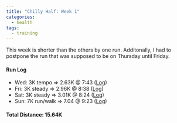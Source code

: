 ```yaml
---
title: "Chilly Half: Week 1"
categories:
  - health
tags:
  - training
---
```


This week is shorter than the others by one run. Additonally, I had to postpone the run that was supposed to be on Thursday until Friday.

#### Run Log

- Wed: 3K tempo &rArr; 2.63K @ 7:43 ([Log](https://runkeeper.com/user/cdevans/activity/1640540675))
- Fri: 3K steady &rArr; 2.96K @ 8:38 ([Log](https://runkeeper.com/user/cdevans/activity/1641625091))
- Sat: 3K steady &rArr; 3.01K @ 8:24 ([Log](https://runkeeper.com/user/cdevans/activity/1642164639))
- Sun: 7K run/walk &rArr; 7.04 @ 9:23 ([Log](https://runkeeper.com/user/cdevans/activity/1642802008))  

#### Total Distance: 15.64K
